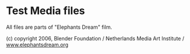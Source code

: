# Test Media files
All files are parts of "Elephants Dream" film.

(c) copyright 2006, Blender Foundation / Netherlands Media Art Institute / www.elephantsdream.org
